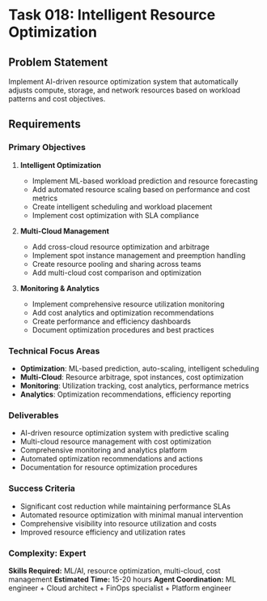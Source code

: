 # Task 018: Intelligent Resource Optimization

## Problem Statement
Implement AI-driven resource optimization system that automatically adjusts compute, storage, and network resources based on workload patterns and cost objectives.

## Requirements

### Primary Objectives
1. **Intelligent Optimization**
   - Implement ML-based workload prediction and resource forecasting
   - Add automated resource scaling based on performance and cost metrics
   - Create intelligent scheduling and workload placement
   - Implement cost optimization with SLA compliance

2. **Multi-Cloud Management**
   - Add cross-cloud resource optimization and arbitrage
   - Implement spot instance management and preemption handling
   - Create resource pooling and sharing across teams
   - Add multi-cloud cost comparison and optimization

3. **Monitoring & Analytics**
   - Implement comprehensive resource utilization monitoring
   - Add cost analytics and optimization recommendations
   - Create performance and efficiency dashboards
   - Document optimization procedures and best practices

### Technical Focus Areas
- **Optimization**: ML-based prediction, auto-scaling, intelligent scheduling
- **Multi-Cloud**: Resource arbitrage, spot instances, cost optimization
- **Monitoring**: Utilization tracking, cost analytics, performance metrics
- **Analytics**: Optimization recommendations, efficiency reporting

### Deliverables
- AI-driven resource optimization system with predictive scaling
- Multi-cloud resource management with cost optimization
- Comprehensive monitoring and analytics platform
- Automated optimization recommendations and actions
- Documentation for resource optimization procedures

### Success Criteria
- Significant cost reduction while maintaining performance SLAs
- Automated resource optimization with minimal manual intervention
- Comprehensive visibility into resource utilization and costs
- Improved resource efficiency and utilization rates

### Complexity: Expert
**Skills Required:** ML/AI, resource optimization, multi-cloud, cost management
**Estimated Time:** 15-20 hours
**Agent Coordination:** ML engineer + Cloud architect + FinOps specialist + Platform engineer
